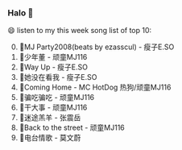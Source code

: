

### Halo 👋

😄 listen to my this week song list of top 10:

0. 🌈MJ Party2008(beats by ezasscul) - 瘦子E.SO
1. 🌈少年董  - 顽童MJ116
2. 🌈Way Up - 瘦子E.SO
3. 🌈她没在看我 - 瘦子E.SO
4. 🌈Coming Home - MC HotDog 热狗/顽童MJ116
5. 🌈骗吃骗吃 - 顽童MJ116
6. 🌈干大事  - 顽童MJ116
7. 🌈迷途羔羊 - 张震岳
8. 🌈Back to the street - 顽童MJ116
9. 🌈电台情歌 - 莫文蔚

